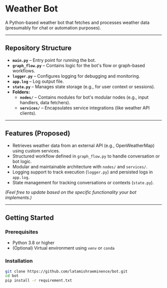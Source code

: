 # Weather Bot

A Python-based weather bot that fetches and processes weather data (presumably for chat or automation purposes).

---

##  Repository Structure

- **`main.py`** – Entry point for running the bot.
- **`graph_flow.py`** – Contains logic for the bot's flow or graph-based workflows.
- **`logger.py`** – Configures logging for debugging and monitoring.
- **`app.log`** – Log output file.
- **`state.py`** – Manages state storage (e.g., for user context or sessions).
- **Folders:**
  - **`nodes/`** – Contains modules for bot's modular nodes (e.g., input handlers, data fetchers).
  - **`services/`** – Encapsulates service integrations (like weather API clients).

---

##  Features (Proposed)

- Retrieves weather data from an external API (e.g., OpenWeatherMap) using custom services.
- Structured workflow defined in `graph_flow.py` to handle conversation or bot logic.
- Modular and maintainable architecture with `nodes/` and `services/`.
- Logging support to track execution (`logger.py`) and persisted logs in `app.log`.
- State management for tracking conversations or contexts (`state.py`).

*(Feel free to update based on the specific functionality your bot implements.)*

---

##  Getting Started

### Prerequisites

- Python 3.8 or higher
- (Optional) Virtual environment using `venv` or `conda`

### Installation

```bash
git clone https://github.com/latamishraeminence/bot.git
cd bot
pip install -r requirement.txt
